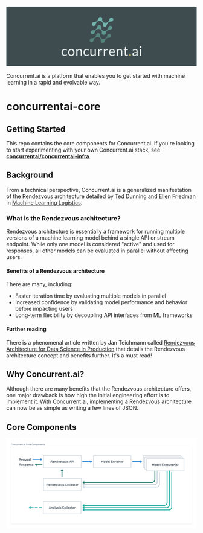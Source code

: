 ![Header](https://github.com/concurrentai/concurrentai-core/raw/master/misc/images/header.png)

Concurrent.ai is a platform that enables you to get started with machine learning in a rapid and evolvable way.

# concurrentai-core

## Getting Started

This repo contains the core components for Concurrent.ai. If you're looking to start experimenting with your own Concurrent.ai stack, see **[concurrentai/concurrentai-infra](https://github.com/concurrentai/concurrentai-infra)**.

## Background

From a technical perspective, Concurrent.ai is a generalized manifestation of the Rendezvous architecture detailed by Ted Dunning and Ellen Friedman in [Machine Learning Logistics](https://www.oreilly.com/library/view/machine-learning-logistics/9781491997628/).

### What is the Rendezvous architecture?

Rendezvous architecture is essentially a framework for running multiple versions of a machine learning model behind a single API or stream endpoint. While only one model is considered "active" and used for responses, all other models can be evaluated in parallel without affecting users.

#### Benefits of a Rendezvous architecture

There are many, including:
- Faster iteration time by evaluating multiple models in parallel
- Increased confidence by validating model performance and behavior before impacting users
- Long-term flexibility by decoupling API interfaces from ML frameworks

#### Further reading

There is a phenomenal article written by Jan Teichmann called [Rendezvous Architecture for Data Science in Production](https://towardsdatascience.com/rendezvous-architecture-for-data-science-in-production-79c4d48f12b) that details the Rendezvous architecture concept and benefits further. It's a must read!

## Why Concurrent.ai?

Although there are many benefits that the Rendezvous architecture offers, one major drawback is how high the initial engineering effort is to implement it. With Concurrent.ai, implementing a Rendezvous architecture can now be as simple as writing a few lines of JSON.

## Core Components

![Core Components](https://github.com/concurrentai/concurrentai-core/raw/master/misc/diagrams/Concurrent.ai%20Core%20Components.png)
